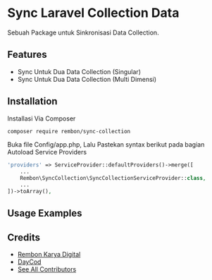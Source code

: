 # Sync Laravel Collection Data
Sebuah Package untuk Sinkronisasi Data Collection.

## Features
- Sync Untuk Dua Data Collection (Singular)
- Sync Untuk Dua Data Collection (Multi Dimensi)

## Installation
Installasi Via Composer
```bash
composer require rembon/sync-collection
```

Buka file Config/app.php, Lalu Pastekan syntax berikut pada bagian Autoload Service Providers
```php
'providers' => ServiceProvider::defaultProviders()->merge([
    ...
    Rembon\SyncCollection\SyncCollectionServiceProvider::class,
    ...
])->toArray(),
```

## Usage Examples


## Credits
- [Rembon Karya Digital](https://github.com/rembonnn)
- [DayCod](https://github.com/dayCod)
- [See All Contributors](https://github.com/rembonnn/sync-collection/contributors)
